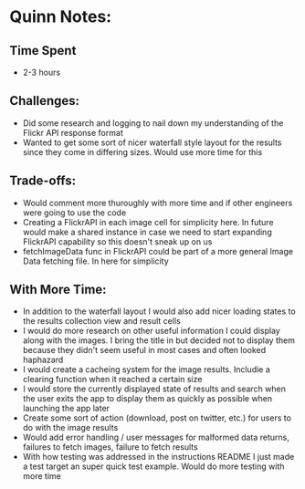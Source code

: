 # Quinn Notes: 

## Time Spent
- 2-3 hours

## Challenges: 
- Did some research and logging to nail down my understanding of the Flickr API response format
- Wanted to get some sort of nicer waterfall style layout for the results since they come in differing sizes. Would use more time for this

## Trade-offs:
- Would comment more thuroughly with more time and if other engineers were going to use the code
- Creating a FlickrAPI in each image cell for simplicity here. In future would make a shared instance in case we need to start expanding FlickrAPI capability so this doesn't sneak up on us
- fetchImageData func in FlickrAPI could be part of a more general Image Data fetching file. In here for simplicity

## With More Time:
- In addition to the waterfall layout I would also add nicer loading states to the results collection view and result cells
- I would do more research on other useful information I could display along with the images. I bring the title in but decided not to display them because they didn't seem useful in most cases and often looked haphazard
- I would create a cacheing system for the image results. Includie a clearing function when it reached a certain size
- I would store the currently displayed state of results and search when the user exits the app to display them as quickly as possible when launching the app later
- Create some sort of action (download, post on twitter, etc.) for users to do with the image results
- Would add error handling / user messages for malformed data returns, failures to fetch images, failure to fetch results
- With how testing was addressed in the instructions README I just made a test target an super quick test example. Would do more testing with more time
